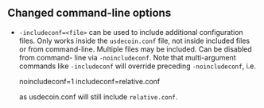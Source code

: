 Changed command-line options
----------------------------

- `-includeconf=<file>` can be used to include additional configuration files.
  Only works inside the `usdecoin.conf` file, not inside included files or from
  command-line. Multiple files may be included. Can be disabled from command-
  line via `-noincludeconf`. Note that multi-argument commands like
  `-includeconf` will override preceding `-noincludeconf`, i.e.

    noincludeconf=1
    includeconf=relative.conf

  as usdecoin.conf will still include `relative.conf`.

